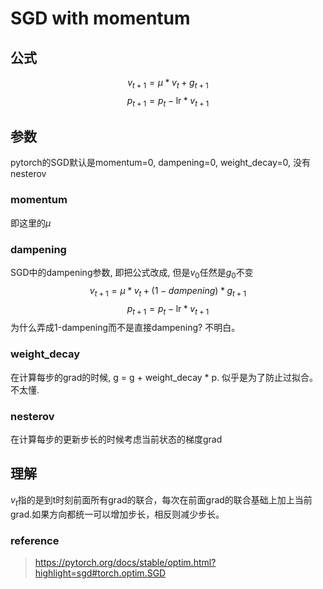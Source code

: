 <script type="text/javascript" src="http://cdn.mathjax.org/mathjax/latest/MathJax.js?config=default"></script>
# SGD with momentum
## 公式
$$v_{t+1} = \mu * v_{t} + g_{t+1}$$
$$p_{t+1} = p_{t} - \text{lr} * v_{t+1}$$

## 参数
pytorch的SGD默认是momentum=0, dampening=0, weight_decay=0, 没有nesterov
### momentum
即这里的$\mu$
### dampening
SGD中的dampening参数, 即把公式改成, 但是$v_0$任然是$g_0$不变
$$v_{t+1} = \mu * v_{t} + (1-dampening)*g_{t+1}$$
$$p_{t+1} = p_{t} - \text{lr} * v_{t+1}$$
为什么弄成1-dampening而不是直接dampening? 不明白。
### weight_decay
在计算每步的grad的时候, g = g + weight_decay * p.
似乎是为了防止过拟合。不太懂.
### nesterov
在计算每步的更新步长的时候考虑当前状态的梯度grad
## 理解
$v_{t}$指的是到t时刻前面所有grad的联合，每次在前面grad的联合基础上加上当前grad.如果方向都统一可以增加步长，相反则减少步长。
### reference
> https://pytorch.org/docs/stable/optim.html?highlight=sgd#torch.optim.SGD

